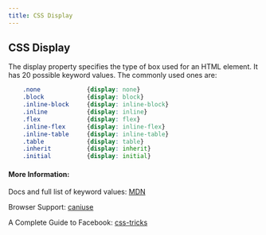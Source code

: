 ```yaml
---
title: CSS Display
---
```

## CSS Display

The display property specifies the type of box used for an HTML element. It has 20 possible keyword values. The commonly used ones are:

```css
    .none             {display: none}
    .block            {display: block}
    .inline-block     {display: inline-block}
    .inline           {display: inline}
    .flex             {display: flex}
    .inline-flex      {display: inline-flex}
    .inline-table     {display: inline-table}
    .table            {display: table}
    .inherit          {display: inherit}
    .initial          {display: initial}
```

#### More Information: 

Docs and full list of keyword values: [MDN](https://developer.mozilla.org/en-US/docs/Web/CSS/display)

Browser Support: [caniuse](http://caniuse.com/#search=display)

A Complete Guide to Facebook: [css-tricks](https://css-tricks.com/snippets/css/a-guide-to-flexbox/)
